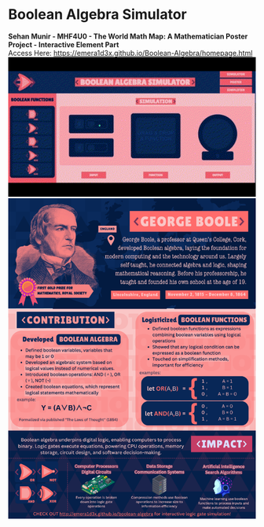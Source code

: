 # Boolean Algebra Simulator
<b>Sehan Munir - MHF4U0 - The World Math Map: A Mathematician Poster Project - Interactive Element Part </b><br>
Access Here: https://emera1d3x.github.io/Boolean-Algebra/homepage.html <br>
<img src="https://github.com/Emera1d3x/Boolean-Algebra-Simulator/blob/main/SimulatorDemonstration.gif" width="600"> <br>
<img src="https://github.com/Emera1d3x/Boolean-Algebra-Simulator/blob/main/GEORGE%20BOOLE%20-%20Boolean%20Algebra%20%26%20Logical%20Functions.png" width="600"> <br>
